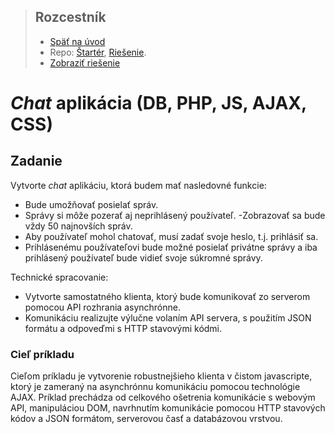 <div class="hidden">

> ## Rozcestník
> - [Späť na úvod](../../README.md)
> - Repo: [Štartér](/../../tree/main/php/simple-chat), [Riešenie](/../../tree/solution/php/simple-chat).
> - [Zobraziť riešenie](riesenie.md)
</div>

# *Chat* aplikácia (DB, PHP, JS, AJAX, CSS)

## Zadanie

Vytvorte *chat* aplikáciu, ktorá budem mať nasledovné funkcie:

- Bude umožňovať posielať správ.
- Správy si môže pozerať aj neprihlásený používateľ. -Zobrazovať sa bude vždy 50 najnovších správ.
- Aby používateľ mohol chatovať, musí zadať svoje heslo, t.j. prihlásiť sa.
- Prihlásenému používateľovi bude možné posielať privátne správy a iba prihlásený používateľ bude vidieť svoje súkromné správy.

Technické spracovanie:

- Vytvorte samostatného klienta, ktorý bude komunikovať zo serverom pomocou API rozhrania asynchrónne.
- Komunikáciu realizujte výlučne volaním API servera, s použitím JSON formátu a odpoveďmi s HTTP stavovými kódmi.

### Cieľ príkladu

Cieľom príkladu je vytvorenie robustnejšieho klienta v čistom javascripte, ktorý je zameraný na asynchrónnu komunikáciu pomocou technológie AJAX. Príklad prechádza od celkového ošetrenia komunikácie s webovým API, manipuláciou DOM, navrhnutím komunikácie pomocou HTTP stavových kódov a JSON formátom, serverovou časť a databázovou vrstvou. 